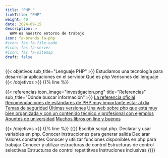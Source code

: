 ```yaml
---
title: "PHP "
linkTitle: "PHP"
weight: 40
date: 2024-09-15
description: >
  WWW es nuestro entorno de trabajo
icon: fa-brands fa-php
#icon: fas fa-file-code
#icon: fas fa-server
#icon: fas fa-sitemap
draft: false
---
```


{{< objetivos sub_title="Lenguaje PHP" >}}
Estudiamos una tecnología para desarrollar aplicaciones en el servidor
Qué es php
Verisones del lenguaje
{{< /objetivos >}}
{{% line %}}

{{< referencias icon_image="investigacion.png" title="Referencias" sub_title="Dónde buscar información" >}}
[La referencia oficial](http://php.net/)
[Recomendaciones de estándares de PHP muy importante estar al día]( https://www.php-fig.org/psr/)
[Temas de seguridad](https://www.php.net/manual/es/security.php)
[Últimas versiones](https://wiki.php.net/) 
[Una web sobre php que está muy bien organizada y con un contenido técnico y profesional con ejemplos](https://diego.com.es/)
[Apuntes de universidad](http://phpdevenezuela.github.io/php-the-right-way/ )
[Muchos libros on line y buenos ](http://it-ebooks.info/) 

{{< /objetivos >}}
{{% line %}}
{{<finalidad>}}
Escribir script php.
Declarar y usar variables en php.
Conocer instrucciones para generar salida
Declarar Valores constantes
Conocer y utilizar funciones disponibles en php para trabajar
Conocer y utilizar estructuras de control
Estructuras de control selectivas
Estructuras de control repetititvas
Instruciones inclusivas
{{</finalidad>}}

